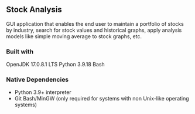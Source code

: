 ## Stock Analysis

GUI application that enables the end user to maintain a portfolio of stocks by industry, search for stock values and historical graphs, apply analysis models like simple moving average to stock graphs, etc.

### Built with
OpenJDK 17.0.8.1 LTS
Python 3.9.18
Bash

### Native Dependencies
- Python 3.9+ interpreter
- Git Bash/MinGW (only required for systems with non Unix-like operating systems)

